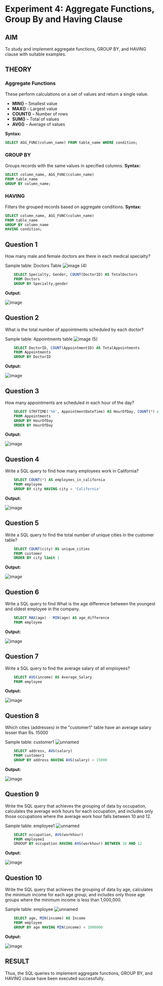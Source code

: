 # Experiment 4: Aggregate Functions, Group By and Having Clause

## AIM
To study and implement aggregate functions, GROUP BY, and HAVING clause with suitable examples.

## THEORY

### Aggregate Functions
These perform calculations on a set of values and return a single value.

- **MIN()** – Smallest value  
- **MAX()** – Largest value  
- **COUNT()** – Number of rows  
- **SUM()** – Total of values  
- **AVG()** – Average of values

**Syntax:**
```sql
SELECT AGG_FUNC(column_name) FROM table_name WHERE condition;
```
### GROUP BY
Groups records with the same values in specified columns.
**Syntax:**
```sql
SELECT column_name, AGG_FUNC(column_name)
FROM table_name
GROUP BY column_name;
```
### HAVING
Filters the grouped records based on aggregate conditions.
**Syntax:**
```sql
SELECT column_name, AGG_FUNC(column_name)
FROM table_name
GROUP BY column_name
HAVING condition;
```

**Question 1**
--
How many male and female doctors are there in each medical specialty?

Sample table: Doctors Table
![image (4)](https://github.com/user-attachments/assets/38b9a8b9-a4ea-44bc-b2a1-32871e168642)

```sql
    SELECT Specialty, Gender, COUNT(DoctorID) AS TotalDoctors
    FROM Doctors
    GROUP BY Specialty,gender
```
    
**Output:**

![image](https://github.com/user-attachments/assets/11ded668-e771-44c0-9524-e5f94c8c1007)


**Question 2**
--
What is the total number of appointments scheduled by each doctor?

Sample table: Appointments table
![image (5)](https://github.com/user-attachments/assets/f23be234-921a-4174-9d7c-fb94c784af89)

```sql
    SELECT DoctorID, COUNT(AppointmentID) AS TotalAppointments
    FROM Appointments
    GROUP BY DoctorID
```
    
**Output:**

![image](https://github.com/user-attachments/assets/4ec7113f-0499-46fc-b652-77db99dc9b85)


**Question 3**
--
How many appointments are scheduled in each hour of the day?

```sql
    SELECT STRFTIME('%H', AppointmentDateTime) AS HourOfDay, COUNT(*) AS TotalAppointments
    FROM Appointments
    GROUP BY HourOfDay
    ORDER BY HourOfDay
```

**Output:**

![image](https://github.com/user-attachments/assets/f030b275-4e82-48a9-ad32-e9fe9ecfb56a)


**Question 4**
--
Write a SQL query to find  how many employees work in California?

```sql
    SELECT COUNT(*) AS employees_in_california
    FROM employee
    GROUP BY city HAVING city = 'California'
```

**Output:**

![image](https://github.com/user-attachments/assets/527f21c5-ffcd-4523-b1ee-acb5cd305629)


**Question 5**
--
Write a SQL query to find the total number of unique cities in the customer table?

```sql
    SELECT COUNT(city) AS unique_cities
    FROM customer
    ORDER BY city limit 1
```

**Output:**

![image](https://github.com/user-attachments/assets/8e7f5158-da5a-40c0-b16b-552d4b88bcf1)


**Question 6**
--
Write a SQL query to find What is the age difference between the youngest and oldest employee in the company.

```sql
    SELECT MAX(age) - MIN(age) AS age_difference 
    FROM employee
```

**Output:**

![image](https://github.com/user-attachments/assets/cb55c152-d990-4602-b243-07ee71bd38f2)


**Question 7**
--
Write a SQL query to  find the average salary of all employees?

```sql
    SELECT AVG(income) AS Average_Salary
    FROM employee
```

**Output:**

![image](https://github.com/user-attachments/assets/04843c47-404f-4c22-a5a7-60be79250fb7)


**Question 8**
--
Which cities (addresses) in the "customer1" table have an average salary lesser than Rs. 15000

Sample table: customer1
![unnamed](https://github.com/user-attachments/assets/76aa6f72-9a2e-465b-ac0a-87a98f529990)

```sql
    SELECT address, AVG(salary)
    FROM customer1
    GROUP BY address HAVING AVG(salary) < 15000
```

**Output:**

![image](https://github.com/user-attachments/assets/41bd5921-f3ec-436c-8a5d-599f269890ec)


**Question 9**
--
Write the SQL query that achieves the grouping of data by occupation, calculates the average work hours for each occupation, and includes only those occupations where the average work hour falls between 10 and 12.

Sample table: employee1
![unnamed](https://github.com/user-attachments/assets/bcb889bc-26a8-467f-b058-815cedd30868)

```sql
    SELECT occupation, AVG(workhour)
    FROM employee1
    GROOUP BY occupation HAVING AVG(workhour) BETWEEN 10 AND 12
```

**Output:**

![image](https://github.com/user-attachments/assets/fd22181b-76c2-4a3f-9a8f-44ef999224c1)


**Question 10**
--
Write the SQL query that achieves the grouping of data by age, calculates the minimum income for each age group, and includes only those age groups where the minimum income is less than 1,000,000.

Sample table: employee
![unnamed](https://github.com/user-attachments/assets/c6ca4449-b41e-461a-9a86-c042340545c8)

```sql
    SELECT age, MIN(income) AS Income
    FROM employee
    GROUP BY age HAVING MIN(income) < 1000000
```

**Output:**

![image](https://github.com/user-attachments/assets/77799283-2861-40b0-ac01-05b75a90a921)


## RESULT
Thus, the SQL queries to implement aggregate functions, GROUP BY, and HAVING clause have been executed successfully.
